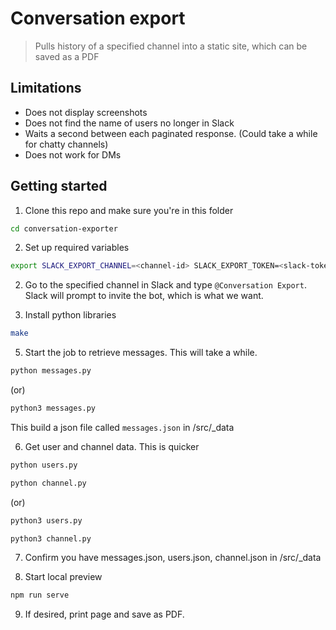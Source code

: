 # Conversation export
> Pulls history of a specified channel into a static site, which can be saved as a PDF


## Limitations
- Does not display screenshots
- Does not find the name of users no longer in Slack
- Waits a second between each paginated response. (Could take a while for chatty channels)
- Does not work for DMs

## Getting started

1. Clone this repo and make sure you're in this folder

```sh
cd conversation-exporter
```

2. Set up required variables
```sh
export SLACK_EXPORT_CHANNEL=<channel-id> SLACK_EXPORT_TOKEN=<slack-token-from-vault>
```

2. Go to the specified channel in Slack and type `@Conversation Export`. Slack will prompt to invite the bot, which is what we want.

4. Install python libraries
```sh
make
```

5. Start the job to retrieve messages. This will take a while.
```sh
python messages.py
```
(or)
```sh
python3 messages.py
```
This build a json file called `messages.json` in /src/_data

6. Get user and channel data. This is quicker
```sh
python users.py
```
```sh
python channel.py
```
(or)
```sh
python3 users.py
```
```sh
python3 channel.py
```

7. Confirm you have messages.json, users.json, channel.json in /src/_data

8. Start local preview
```sh
npm run serve
```

9. If desired, print page and save as PDF.